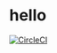 # hello
[![CircleCI](https://dl.circleci.com/status-badge/img/gh/werneroscar/hello/tree/main.svg?style=svg)](https://dl.circleci.com/status-badge/redirect/gh/werneroscar/hello/tree/main)
